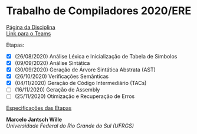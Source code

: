 # Trabalho de Compiladores 2020/ERE

[Página da Disciplina](http://www.inf.ufrgs.br/~johann/comp/)  
[Link para o Teams](https://teams.microsoft.com/_#/school/conversations/General?threadId=19:baa9ea1ce5854775a80b5cc4edc47811@thread.tacv2&ctx=channel)

Etapas:

- [x] (26/08/2020) Análise Léxica e Inicialização de Tabela de Símbolos
- [x] (09/09/2020) Análise Sintática
- [x] (30/09/2020) Geração de Árvore Sintática Abstrata (AST)
- [x] (26/10/2020) Verificações Semânticas
- [x] (04/11/2020) Geração de Código Intermediário (TACs)
- [ ] (16/11/2020) Geração de Assembly
- [ ] (25/11/2020) Otimização e Recuperação de Erros

[Especificações das Etapas](specs)  

**Marcelo Jantsch Wille**  
*Universidade Federal do Rio Grande do Sul (UFRGS)*
